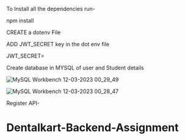 To Install all the dependencies run-

npm install

CREATE  a dotenv File

ADD JWT_SECRET key in the dot env file

JWT_SECRET=

Create database in MYSQL of user and Student details

![MySQL Workbench 12-03-2023 00_29_49](https://user-images.githubusercontent.com/86673132/224507138-3833e85e-8cd4-4e4b-bea4-841f39413883.png)

![MySQL Workbench 12-03-2023 00_28_47](https://user-images.githubusercontent.com/86673132/224507174-8f4b2b88-3305-4b40-ac00-5738a67d4e33.png)



Register API- 
# Dentalkart-Backend-Assignment
